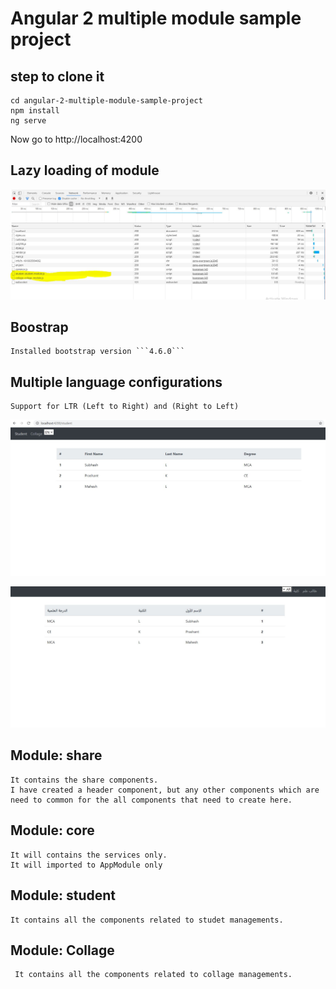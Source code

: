 # Angular 2 multiple module sample project

## step to clone it

```git clone 
cd angular-2-multiple-module-sample-project
npm install
ng serve
```

Now go to http://localhost:4200

## Lazy loading of module

 ![Screenshot](Multiple-Module-Lazy-Load.JPG) 


## Boostrap 

    Installed bootstrap version ```4.6.0```
  
## Multiple language configurations
    Support for LTR (Left to Right) and (Right to Left)

 ![Screenshot](Multiple-Language-Support-EN.JPG) 

 
 ![Screenshot](Multiple-Language-Support-ER-RTL.JPG) 

## Module: share 

    It contains the share components. 
    I have created a header component, but any other components which are need to common for the all components that need to create here.

## Module: core

    It will contains the services only.
    It will imported to AppModule only

## Module: student

    It contains all the components related to studet managements.

## Module: Collage

     It contains all the components related to collage managements.
